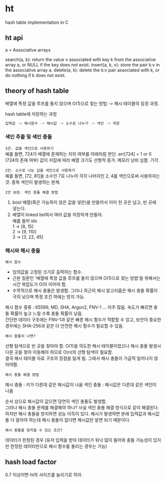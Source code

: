 # ht

hash table implementation in C

## ht api

a = Associative arrays

search(a, k): return the value v associated with key k from the associative array a, or NULL if the key does not exist.
insert(a, k, v): store the pair k:v in the associative array a.
delete(a, k): delete the k:v pair associated with k, or do nothing if k does not exist.

## theory of hash table

배열에 특정 값을 루프를 돌지 않으며 O(1)으로 찾는 방법 -> 해시 테이블의 등장 과정.

hash table에 저장하는 과정

```c
입력값 -> 해시함수 -> 해시값 -> 소수로 나누기 -> 색인 -> 저장
```

### 색인 추출 및 색인 충돌

`1안. 값을 색인으로 사용하기`  
예를 들면, 724가 배열에 존재하는 지의 여부를 아래처럼 판단.
arr[724] = 1 or 0 (724의 존재 여부)
값이 커짐에 따라 배열 크기도 선형적 증가.
메모리 낭비 심함. 기각.

`2안. 소수로 나눈 값을 색인으로 사용하기`  
예를 들면, [72, 81]을 소수인 7로 나누어 각각 나머지인 2, 4를 색인으로써 사용하자는 것.
중복 색인이 발생하는 문제.

`2안 보완. 색인 충돌 해결 방법`

1. bool 배열(혹은 가능하지 않은 값을 넣은)을 만들어서 이미 찬 곳은 넘고, 빈 곳에 넣는다.
2. 배열이 linked list여서 여러 값을 저장하게 만들자.  
   예를 들어
   idx  
   1 -> [8, 15]  
   2 -> [9, 110]  
   3 -> [3, 22, 45]

### 해시와 해시 충돌

`해시 함수`

-   임의값을 고정된 크기로 출력하는 함수.
-   근본 질문인 '배열에 특정 값을 루프를 돌지 않으며 O(1)으로 찾는 방법'을 위해서는 시간 복잡도가 O(1) 이어야 함.
-   수학적으로 해시 충돌은 발생함. 그러나 최근의 해시 알고리즘은 해시 충돌 확률이 극히 낮으며 특정 조건 하에는 방지 가능.

해시 함수 종류 : 65599, MD, SHA, Argon2, FNV-1 ... 아주 많음. 속도가 빠르면 충돌 확률이 높고 느릴 수록 충돌 확률이 낮음.  
간단한 데이터 구조에는 FNV-1과 같은 빠른 해시 함수가 적합할 수 있고, 보안이 중요한 경우에는 SHA-256과 같은 더 안전한 해시 함수가 필요할 수 있음.

`해시 충돌이 나면?`

선형 탐색으로 빈 곳을 찾아야 함. O(1)을 의도한 해시 테이블이었으나 해시 충돌 발생시 다른 곳을 찾아 이동해야 하므로 O(n)의 선형 탐색이 필요함.  
결국 해시 테이블 자료 구조의 장점을 잃게 됨. 그래서 해시 충돌이 가급적 일어나지 않아야함.

`해시 충돌 해결 방법`

해시 충돌 : 키가 다른데 같은 해시값이 나옴
색인 충돌 : 해시값은 다른데 같은 색인이 나옴

순서 상으로 해시값이 값으면 당연히 색인 충돌도 발생함.  
그러나 해시 충돌 문제를 해결해야 하나? 사실 색인 충돌 해결 방식으로 같이 해결된다.  
하지만 해시 충돌을 방지하면 성능 이득이 있다. 해시가 발생하면 본래 입력값과 해시값 둘 다 알아야 하는데 해시 충돌이 없다면 해시값만 알면 되기 때문이다.

`해시 충돌을 방지할 수 있는 조건?`

데이터가 한정된 경우 (유저 입력을 받아 데이터가 워낙 많이 들어와 충돌 가능성이 있지만 한정된 데이터만으로 해시 함수를 돌리는 경우는 가능)

## hash load factor

0.7 이상이면 ht의 사이즈를 늘리기로 하자.
